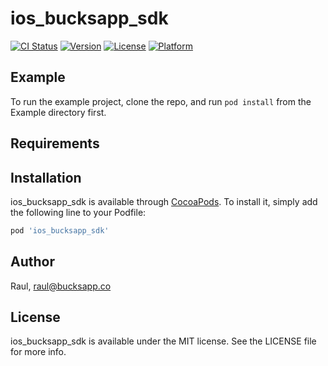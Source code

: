 # ios_bucksapp_sdk

[![CI Status](https://img.shields.io/travis/Raul/ios_bucksapp_sdk.svg?style=flat)](https://travis-ci.org/Raul/ios_bucksapp_sdk)
[![Version](https://img.shields.io/cocoapods/v/ios_bucksapp_sdk.svg?style=flat)](https://cocoapods.org/pods/ios_bucksapp_sdk)
[![License](https://img.shields.io/cocoapods/l/ios_bucksapp_sdk.svg?style=flat)](https://cocoapods.org/pods/ios_bucksapp_sdk)
[![Platform](https://img.shields.io/cocoapods/p/ios_bucksapp_sdk.svg?style=flat)](https://cocoapods.org/pods/ios_bucksapp_sdk)

## Example

To run the example project, clone the repo, and run `pod install` from the Example directory first.

## Requirements

## Installation

ios_bucksapp_sdk is available through [CocoaPods](https://cocoapods.org). To install
it, simply add the following line to your Podfile:

```ruby
pod 'ios_bucksapp_sdk'
```

## Author

Raul, raul@bucksapp.co

## License

ios_bucksapp_sdk is available under the MIT license. See the LICENSE file for more info.
